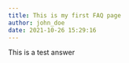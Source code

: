 ```yaml
---
title: This is my first FAQ page
author: john_doe
date: 2021-10-26 15:29:16
---
```

This is a test answer
